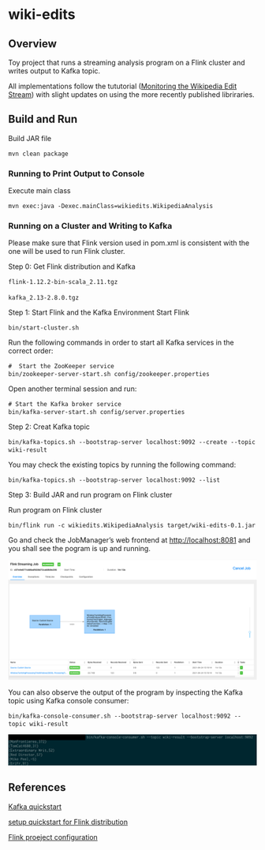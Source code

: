 # wiki-edits

## Overview
Toy project that runs a streaming analysis program on a Flink cluster and writes output to Kafka topic.

All implementations follow the tututorial ([Monitoring the Wikipedia Edit Stream](https://ci.apache.org/projects/flink/flink-docs-release-1.0/quickstart/run_example_quickstart.html)) with slight updates on using the more recently published libriraries. 

## Build and Run
Build JAR file
```
mvn clean package
```

### Running to Print Output to Console
Execute main class
```
mvn exec:java -Dexec.mainClass=wikiedits.WikipediaAnalysis
```
### Running on a Cluster and Writing to Kafka

Please make sure that Flink version used in pom.xml is consistent with the one will be used to run Flink cluster. 

Step 0: Get Flink distribution and Kafka

```
flink-1.12.2-bin-scala_2.11.tgz

kafka_2.13-2.8.0.tgz
```

Step 1: Start Flink and the Kafka Environment
Start Flink
```
bin/start-cluster.sh
```

Run the following commands in order to start all Kafka services in the correct order:
```
#  Start the ZooKeeper service
bin/zookeeper-server-start.sh config/zookeeper.properties
```

Open another terminal session and run:
```
# Start the Kafka broker service
bin/kafka-server-start.sh config/server.properties
```

Step 2: Creat Kafka topic
```
bin/kafka-topics.sh --bootstrap-server localhost:9092 --create --topic wiki-result
```

You may check the existing topics by running the following command:
```
bin/kafka-topics.sh --bootstrap-server localhost:9092 --list
```

Step 3: Build JAR and run program on Flink cluster

Run program on Flink cluster
```
bin/flink run -c wikiedits.WikipediaAnalysis target/wiki-edits-0.1.jar
```

Go and check the JobManager’s web frontend at [http://localhost:8081](http://localhost:8081) and you shall see the pogram is up and running.

<p align="center">
  <img src="images/flink-dashboard.png">
  <br/>
</p>

You can also observe the output of the program by inspecting the Kafka topic using Kafka console consumer:
```
bin/kafka-console-consumer.sh --bootstrap-server localhost:9092 --topic wiki-result
```

<p align="center">
  <img src="images/kafka-console-consumer.png">
  <br/>
</p>

## References
[Kafka quickstart](https://kafka.apache.org/documentation.html#quickstart)

[setup quickstart for Flink distribution](https://ci.apache.org/projects/flink/flink-docs-release-1.0/quickstart/run_example_quickstart.html)

[Flink proeject configuration](https://ci.apache.org/projects/flink/flink-docs-stable/dev/project-configuration.html)